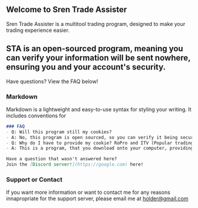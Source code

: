 ## Welcome to Sren Trade Assister

Sren Trade Assister is a multitool trading program, designed to make your trading experience easier.

## STA is an open-sourced program, meaning you can verify your information will be sent nowhere, ensuring you and your account's security.

Have questions? View the FAQ below!

### Markdown

Markdown is a lightweight and easy-to-use syntax for styling your writing. It includes conventions for

```markdown
### FAQ
- Q: Will this program still my cookies?
- A: No, this program is open sourced, so you can verify it being secure yourself.
- Q: Why do I have to provide my cookie? RoPro and ITV (Popular trading extensions) don't make me.
- A: This is a program, that you download onto your computer, providing all necesities for trading without needing to change windows. That being said, extensions like RoPro or ITV already have access to your cookies.

Have a question that wasn't answered here?
Join the [Discord server!](https://google.com) here!
```

### Support or Contact

If you want more information or want to contact me for any reasons innapropriate for the support server, please email me at holder@gmail.com
